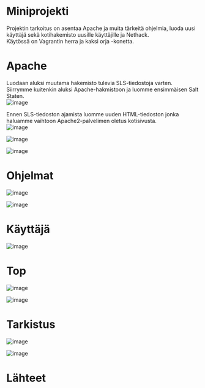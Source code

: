 # Miniprojekti  

Projektin tarkoitus on asentaa Apache ja muita tärkeitä ohjelmia, luoda uusi käyttäjä sekä kotihakemisto uusille käyttäjille ja Nethack.  
Käytössä on Vagrantin herra ja kaksi orja -konetta.  

# Apache  

Luodaan aluksi muutama hakemisto tulevia SLS-tiedostoja varten.  
Siirrymme kuitenkin aluksi Apache-hakmistoon ja luomme ensimmäisen Salt Staten.  
![image](https://github.com/bladexanarchy/pal_hal/assets/91332151/3db8c99e-8b7a-4102-914f-b6d2516481f2)  

Ennen SLS-tiedoston ajamista luomme uuden HTML-tiedoston jonka haluamme vaihtoon Apache2-palvelimen oletus kotisivusta.  
![image](https://github.com/bladexanarchy/pal_hal/assets/91332151/28493302-540a-4e7e-bc21-87d849c02422)  

![image](https://github.com/bladexanarchy/pal_hal/assets/91332151/d9586b99-4353-4bb4-8729-7733196537a4)  

![image](https://github.com/bladexanarchy/pal_hal/assets/91332151/c25c1cd5-55c6-4c2c-ad4b-c6308d33fb80)  


# Ohjelmat  
![image](https://github.com/bladexanarchy/pal_hal/assets/91332151/225526cd-2e81-4d55-93aa-300c3f971c47)  

![image](https://github.com/bladexanarchy/pal_hal/assets/91332151/afbea762-2c10-4634-bce0-fda49cd58050)  


# Käyttäjä  

![image](https://github.com/bladexanarchy/pal_hal/assets/91332151/3fee69b8-878b-4814-a386-aee0b0b66a2a)  


# Top  

![image](https://github.com/bladexanarchy/pal_hal/assets/91332151/fd5e6cb4-9b6d-4a7f-927b-5a958eda014a)  

![image](https://github.com/bladexanarchy/pal_hal/assets/91332151/cdec876c-e4c7-4645-a856-d407a0eea13d)  


# Tarkistus  

![image](https://github.com/bladexanarchy/pal_hal/assets/91332151/851cd34b-d643-41de-a360-0fde3c860160)  

![image](https://github.com/bladexanarchy/pal_hal/assets/91332151/ad756677-1f38-46ac-acd3-ad3813ab04dc)  


# Lähteet  

